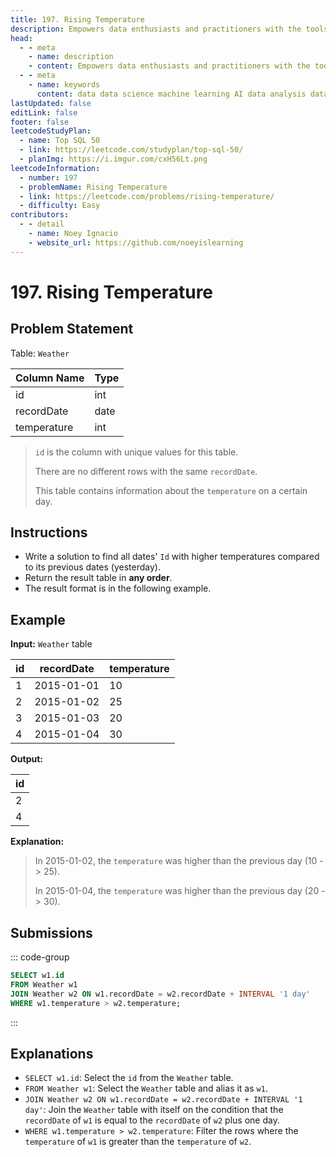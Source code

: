 ```yaml
---
title: 197. Rising Temperature
description: Empowers data enthusiasts and practitioners with the tools and knowledge to unlock the potential of data.
head:
  - - meta
    - name: description
    - content: Empowers data enthusiasts and practitioners with the tools and knowledge to unlock the potential of data.
  - - meta
    - name: keywords
      content: data data science machine learning AI data analysis data-driven data enthusiasts data practitioners
lastUpdated: false
editLink: false
footer: false
leetcodeStudyPlan:
  - name: Top SQL 50
  - link: https://leetcode.com/studyplan/top-sql-50/
  - planImg: https://i.imgur.com/cxH56Lt.png
leetcodeInformation:
  - number: 197
  - problemName: Rising Temperature
  - link: https://leetcode.com/problems/rising-temperature/
  - difficulty: Easy
contributors:
  - - detail
    - name: Noey Ignacio
    - website_url: https://github.com/noeyislearning
---
```


# 197. Rising Temperature

## Problem Statement

Table: `Weather`

<ScrollableTableContainer>

| Column Name | Type |
| ----------- | ---- |
| id          | int  |
| recordDate  | date |
| temperature | int  |

</ScrollableTableContainer>

> `id` is the column with unique values for this table.
>
> There are no different rows with the same `recordDate`.
>
> This table contains information about the `temperature` on a certain day.

## Instructions

- Write a solution to find all dates' `Id` with higher temperatures compared to its previous dates (yesterday).
- Return the result table in **any order**.
- The result format is in the following example.

## Example

**Input:** `Weather` table

<ScrollableTableContainer>

| id  | recordDate | temperature |
| --- | ---------- | ----------- |
| 1   | 2015-01-01 | 10          |
| 2   | 2015-01-02 | 25          |
| 3   | 2015-01-03 | 20          |
| 4   | 2015-01-04 | 30          |

</ScrollableTableContainer>

**Output:**

<ScrollableTableContainer>

| id  |
| --- |
| 2   |
| 4   |

</ScrollableTableContainer>

**Explanation:**

> In 2015-01-02, the `temperature` was higher than the previous day (10 -> 25).
>
> In 2015-01-04, the `temperature` was higher than the previous day (20 -> 30).

## Submissions

::: code-group

```sql [PostgreSQL] :line-numbers
SELECT w1.id
FROM Weather w1
JOIN Weather w2 ON w1.recordDate = w2.recordDate + INTERVAL '1 day'
WHERE w1.temperature > w2.temperature;
```

:::

## Explanations

<CustomAccordion title="PostgreSQL" submitted_by="@noeyislearning" submit_website_url="https://github.com/noeyislearning" :collapsed=false>

- `SELECT w1.id`: Select the `id` from the `Weather` table.
- `FROM Weather w1`: Select the `Weather` table and alias it as `w1`.
- `JOIN Weather w2 ON w1.recordDate = w2.recordDate + INTERVAL '1 day'`: Join the `Weather` table with itself on the condition that the `recordDate` of `w1` is equal to the `recordDate` of `w2` plus one day.
- `WHERE w1.temperature > w2.temperature`: Filter the rows where the `temperature` of `w1` is greater than the `temperature` of `w2`.

</CustomAccordion>
